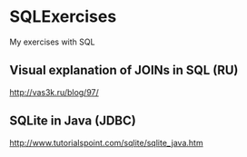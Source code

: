 # SQLExercises
My exercises with SQL

## Visual explanation of JOINs in SQL (RU)
http://vas3k.ru/blog/97/

## SQLite in Java (JDBC)
http://www.tutorialspoint.com/sqlite/sqlite_java.htm
